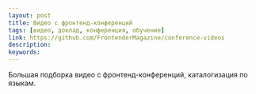 ```yaml
---
layout: post
title: Видео с фронтенд-конференций
tags: [видео, доклад, конференция, обучение]
link: https://github.com/FrontenderMagazine/conference-videos
description:
keywords:
---
```


<p>Большая подборка видео с фронтенд-конференций, каталогизация по языкам.</p>
